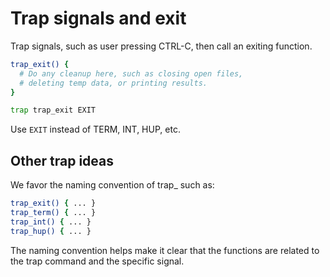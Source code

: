 # Trap signals and exit

Trap signals, such as user pressing CTRL-C, then call an exiting function.

```sh
trap_exit() {
  # Do any cleanup here, such as closing open files,
  # deleting temp data, or printing results.
}

trap trap_exit EXIT
```

Use `EXIT` instead of TERM, INT, HUP, etc.


## Other trap ideas

We favor the naming convention of trap_<signal> such as:

```sh
trap_exit() { ... }
trap_term() { ... }
trap_int() { ... }
trap_hup() { ... }
```

The naming convention helps make it clear that the functions are related to the trap command and the specific signal.
